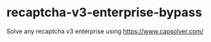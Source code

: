 # recaptcha-v3-enterprise-bypass
Solve any recaptcha v3 enterprise using https://www.capsolver.com/



                                    